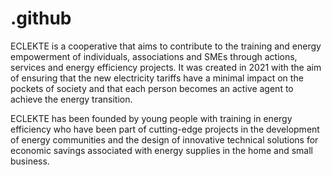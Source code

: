 # .github

ECLEKTE is a cooperative that aims to contribute to the training and energy empowerment of individuals, associations and SMEs through actions, services and energy efficiency projects. It was created in 2021 with the aim of ensuring that the new electricity tariffs have a minimal impact on the pockets of society and that each person becomes an active agent to achieve the energy transition.

ECLEKTE has been founded by young people with training in energy efficiency who have been part of cutting-edge projects in the development of energy communities and the design of innovative technical solutions for economic savings associated with energy supplies in the home and small business.
